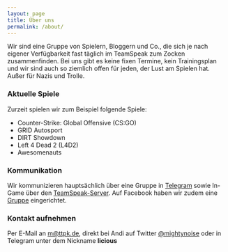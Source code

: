 ```yaml
---
layout: page
title: Über uns
permalink: /about/
---
```


Wir sind eine Gruppe von Spielern, Bloggern und Co., die sich je nach eigener Verfügbarkeit fast täglich im TeamSpeak zum Zocken zusammenfinden. Bei uns gibt es keine fixen Termine, kein Trainingsplan und wir sind auch so ziemlich offen für jeden, der Lust am Spielen hat. Außer für Nazis und Trolle.

### Aktuelle Spiele

Zurzeit spielen wir zum Beispiel folgende Spiele:

* Counter-Strike: Global Offensive (CS:GO)
* GRID Autosport
* DIRT Showdown
* Left 4 Dead 2 (L4D2)
* Awesomenauts

### Kommunikation

Wir kommunizieren hauptsächlich über eine Gruppe in [Telegram](https://telegram.org) sowie In-Game über den [TeamSpeak-Server](http://wiki.ttpk.de/teamspeak-server/). Auf Facebook haben wir zudem eine [Gruppe](https://www.facebook.com/groups/437059753100809/) eingerichtet.

### Kontakt aufnehmen

Per E-Mail an [m@ttpk.de](mailto:m@ttpk.de), direkt bei Andi auf Twitter [@mightynoise](https://twitter.com/mightynoise) oder in Telegram unter dem Nickname **licious**
